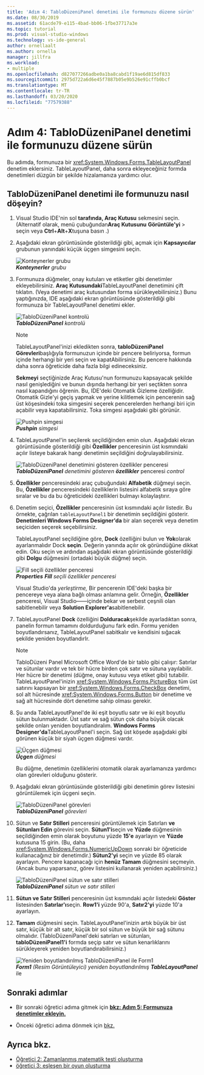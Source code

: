 ```yaml
---
title: 'Adım 4: TabloDüzeniPanel denetimi ile formunuzu düzene sürün'
ms.date: 08/30/2019
ms.assetid: 61acde79-e115-4bad-bb06-1fbe37717a3e
ms.topic: tutorial
ms.prod: visual-studio-windows
ms.technology: vs-ide-general
author: ornellaalt
ms.author: ornella
manager: jillfra
ms.workload:
- multiple
ms.openlocfilehash: d827077266adbe0a1ba8cabd1f19ae6d815df833
ms.sourcegitcommit: 2975d722a6d6e45f7887b05e9b526e91cffb0bcf
ms.translationtype: MT
ms.contentlocale: tr-TR
ms.lasthandoff: 03/20/2020
ms.locfileid: "77579388"
---
```

# <a name="step-4-lay-out-your-form-with-a-tablelayoutpanel-control"></a>Adım 4: TabloDüzeniPanel denetimi ile formunuzu düzene sürün

Bu adımda, formunuza bir <xref:System.Windows.Forms.TableLayoutPanel> denetim eklersiniz. TableLayoutPanel, daha sonra ekleyeceğiniz formda denetimleri düzgün bir şekilde hizalamanıza yardımcı olur.

## <a name="how-to-lay-out-your-form-with-a-tablelayoutpanel-control"></a>TabloDüzeniPanel denetimi ile formunuzu nasıl döşeyin?

1. Visual Studio IDE'nin sol **tarafında, Araç Kutusu** sekmesini seçin. (Alternatif olarak, menü çubuğundan**Araç Kutusunu** **Görüntüle'yi** > seçin veya **Ctrl**+**Alt**+**X**tuşuna basın .)

1. Aşağıdaki ekran görüntüsünde gösterildiği gibi, açmak için **Kapsayıcılar** grubunun yanındaki küçük üçgen simgesini seçin.

     ![Konteynerler grubu](../ide/media/express_toolbox.png)<br>
***Konteynerler*** *grubu*

1. Formunuza düğmeler, onay kutuları ve etiketler gibi denetimler ekleyebilirsiniz. **Araç Kutusundaki**TableLayoutPanel denetimini çift tıklatın. (Veya denetimi araç kutusundan forma sürükleyebilirsiniz.) Bunu yaptığınızda, IDE aşağıdaki ekran görüntüsünde gösterildiği gibi formunuza bir TableLayoutPanel denetimi ekler.

     ![TabloDüzeniPanel kontrolü](../ide/media/express_formtablelayout.png)<br>
***TabloDüzeniPanel*** *kontrolü*

    > [!NOTE]
    > TableLayoutPanel'inizi ekledikten sonra, **tabloDüzeniPanel Görevleri**başlığıyla formunuzun içinde bir pencere beliriyorsa, formun içinde herhangi bir yeri seçin ve kapatAbilirsiniz. Bu pencere hakkında daha sonra öğreticide daha fazla bilgi edineceksiniz.

     **Sekmeyi** seçtiğinizde Araç Kutusu'nun formunuzu kapsayacak şekilde nasıl genişlediğini ve bunun dışında herhangi bir yeri seçtikten sonra nasıl kapandığını öğrenin. Bu, IDE'deki Otomatik Gizleme özelliğidir. Otomatik Gizle'yi geçiş yapmak ve yerine kilitlemek için pencerenin sağ üst köşesindeki toka simgesini seçerek pencerelerden herhangi biri için açabilir veya kapatabilirsiniz. Toka simgesi aşağıdaki gibi görünür.

     ![Pushpin simgesi](../ide/media/express_pushpintoolbox.png)<br>
***Pushpin*** *simgesi*

1. TableLayoutPanel'in seçilerek seçildiğinden emin olun. Aşağıdaki ekran görüntüsünde gösterildiği gibi **Özellikler** penceresinin üst kısmındaki açılır listeye bakarak hangi denetimin seçildiğini doğrulayabilirsiniz.

     ![TabloDüzeniPanel denetimini gösteren özellikler penceresi](../ide/media/express_controlspropwin.png)<br>
***TabloDüzeniPanel*** *denetimini gösteren* ***özellikler*** penceresi *control*

1. **Özellikler** penceresindeki araç çubuğundaki **Alfabetik** düğmeyi seçin. Bu, **Özellikler** penceresindeki özelliklerin listesini alfabetik sıraya göre sıralar ve bu da bu öğreticideki özellikleri bulmayı kolaylaştırır.

1. Denetim seçici, **Özellikler** penceresinin üst kısmındaki açılır listedir. Bu örnekte, çağrılan `tableLayoutPanel1` bir denetimin seçildiğini gösterir. **Denetimleri Windows Forms Designer'da** bir alan seçerek veya denetim seçiciden seçerek seçebilirsiniz.

   TableLayoutPanel seçildiğine göre, **Dock** özelliğini bulun ve **Yok**olarak ayarlanmalıdır Dock **seçin**. Değerin yanında açılır ok göründüğüne dikkat edin. Oku seçin ve ardından aşağıdaki ekran görüntüsünde gösterildiği gibi **Dolgu** düğmesini (ortadaki büyük düğme) seçin.

     ![Fill seçili özellikler penceresi](../ide/media/express_docktable.png)<br>
***Properties*** ***Fill*** *seçili* *özellikler penceresi*

     Visual Studio'da *yerleştirme,* Bir pencerenin IDE'deki başka bir pencereye veya alana bağlı olması anlamına gelir. Örneğin, **Özellikler** penceresi, Visual Studio&mdash;&mdash;içinde bekar ve serbest çeşnili olan sabitlenebilir veya **Solution Explorer'a**sabitlenebilir.

1. TableLayoutPanel **Dock** özelliğini **Dolduracak**şekilde ayarladıktan sonra, panelin formun tamamını doldurduğunu fark edin. Formu yeniden boyutlandırsanız, TableLayoutPanel sabitkalır ve kendisini sığacak şekilde yeniden boyutlandırIr.

    > [!NOTE]
    > TabloDüzeni Panel Microsoft Office Word'de bir tablo gibi çalışır: Satırlar ve sütunlar vardır ve tek bir hücre birden çok satır ve sütuna yayılabilir. Her hücre bir denetimi (düğme, onay kutusu veya etiket gibi) tutabilir. TableLayoutPanel'inizin <xref:System.Windows.Forms.PictureBox> tüm üst satırını kapsayan bir <xref:System.Windows.Forms.CheckBox> denetimi, sol alt hücresinde <xref:System.Windows.Forms.Button> bir denetime ve sağ alt hücresinde dört denetime sahip olması gerekir.

1. Şu anda TableLayoutPanel'de iki eşit boyutlu satır ve iki eşit boyutlu sütun bulunmaktadır. Üst satır ve sağ sütun çok daha büyük olacak şekilde onları yeniden boyutlandıralım. **Windows Forms Designer'da**TableLayoutPanel'i seçin. Sağ üst köşede aşağıdaki gibi görünen küçük bir siyah üçgen düğmesi vardır.

     ![Üçgen düğmesi](../ide/media/express_iconblacktriangle.gif)<br>
***Üçgen*** *düğmesi*

     Bu düğme, denetimin özelliklerini otomatik olarak ayarlamanıza yardımcı olan görevleri olduğunu gösterir.

1. Aşağıdaki ekran görüntüsünde gösterildiği gibi denetimin görev listesini görüntülemek için üçgeni seçin.

     ![TabloDüzeniPanel görevleri](../ide/media/express_tablepanel.png)<br>
***TabloDüzeniPanel*** *görevleri*

1. Sütun ve **Satır Stilleri** penceresini görüntülemek için Satırları **ve Sütunları Edin** görevini seçin. **Sütun1'i**seçin ve **Yüzde** düğmesinin seçildiğinden emin olarak boyutunu yüzde **15'e** ayarlayın ve **Yüzde** kutusuna 15 girin. (Bu, daha <xref:System.Windows.Forms.NumericUpDown> sonraki bir öğreticide kullanacağınız bir denetimdir.) **Sütun2'yi** seçin ve yüzde 85 olarak ayarlayın. Pencere kapanacağı için **henüz Tamam** düğmesini seçmeyin. (Ancak bunu yaparsanız, görev listesini kullanarak yeniden açabilirsiniz.)

     ![TabloDüzeniPanel sütun ve satır stilleri](../ide/media/vs_tablelayoutpanel_setup.png)<br>
***TabloDüzeniPanel*** *sütun ve satır stilleri*

1. **Sütun ve Satır Stilleri** penceresinin üst kısmındaki açılır listedeki **Göster** listesinden **Satırlar'ı**seçin. **Row1'i** yüzde 90'a, **Satır2'yi** yüzde 10'a ayarlayın.

1. **Tamam** düğmesini seçin. TableLayoutPanel'inizin artık büyük bir üst satır, küçük bir alt satır, küçük bir sol sütun ve büyük bir sağ sütunu olmalıdır. (TabloDüzeniPanel'deki satırları ve sütunları, **tabloDüzeniPanel1'i** formda seçip satır ve sütun kenarlıklarını sürükleyerek yeniden boyutlandırabilirsiniz.)

     ![Yeniden boyutlandırılmış TabloDüzeniPanel ile Form1](../ide/media/vs_formafterlayoutpanel.png)<br>
***Form1*** *(Resim Görüntüleyici) yeniden boyutlandırılmış* ***TableLayoutPanel*** ile

## <a name="next-steps"></a>Sonraki adımlar

* Bir sonraki öğretici adıma gitmek için **[bkz: Adım 5: Formunuza denetimler ekleyin.](../ide/step-5-add-controls-to-your-form.md)**

* Önceki öğretici adıma dönmek için [bkz.](../ide/step-3-set-your-form-properties.md)

## <a name="see-also"></a>Ayrıca bkz.

* [Öğretici 2: Zamanlanmış matematik testi oluşturma](tutorial-2-create-a-timed-math-quiz.md)
* [öğretici 3: eşleşen bir oyun oluşturma](tutorial-3-create-a-matching-game.md)
